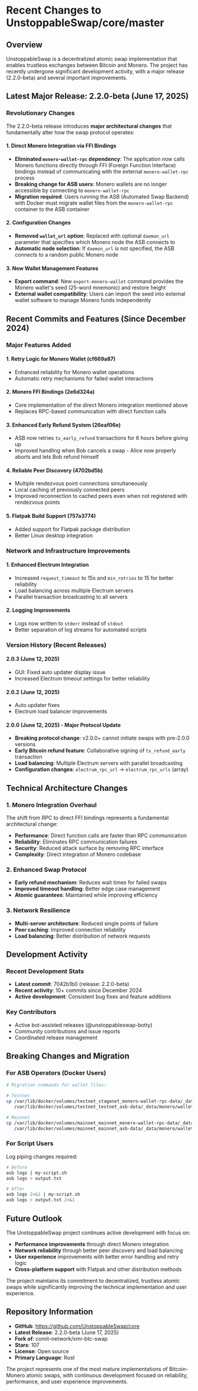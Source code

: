 # Recent Changes to UnstoppableSwap/core/master

## Overview

UnstoppableSwap is a decentralized atomic swap implementation that enables trustless exchanges between Bitcoin and Monero. The project has recently undergone significant development activity, with a major release (2.2.0-beta) and several important improvements.

## Latest Major Release: 2.2.0-beta (June 17, 2025)

### Revolutionary Changes
The 2.2.0-beta release introduces **major architectural changes** that fundamentally alter how the swap protocol operates:

#### 1. Direct Monero Integration via FFI Bindings
- **Eliminated `monero-wallet-rpc` dependency**: The application now calls Monero functions directly through FFI (Foreign Function Interface) bindings instead of communicating with the external `monero-wallet-rpc` process
- **Breaking change for ASB users**: Monero wallets are no longer accessible by connecting to `monero-wallet-rpc`
- **Migration required**: Users running the ASB (Automated Swap Backend) with Docker must migrate wallet files from the `monero-wallet-rpc` container to the ASB container

#### 2. Configuration Changes
- **Removed `wallet_url` option**: Replaced with optional `daemon_url` parameter that specifies which Monero node the ASB connects to
- **Automatic node selection**: If `daemon_url` is not specified, the ASB connects to a random public Monero node

#### 3. New Wallet Management Features
- **Export command**: New `export-monero-wallet` command provides the Monero wallet's seed (25-word mnemonic) and restore height
- **External wallet compatibility**: Users can import the seed into external wallet software to manage Monero funds independently

## Recent Commits and Features (Since December 2024)

### Major Features Added

#### 1. **Retry Logic for Monero Wallet** (cf669a87)
- Enhanced reliability for Monero wallet operations
- Automatic retry mechanisms for failed wallet interactions

#### 2. **Monero FFI Bindings** (2e6d324a) 
- Core implementation of the direct Monero integration mentioned above
- Replaces RPC-based communication with direct function calls

#### 3. **Enhanced Early Refund System** (26eaf06e)
- ASB now retries `tx_early_refund` transactions for 6 hours before giving up
- Improved handling when Bob cancels a swap - Alice now properly aborts and lets Bob refund himself

#### 4. **Reliable Peer Discovery** (4702bd5b)
- Multiple rendezvous point connections simultaneously
- Local caching of previously connected peers
- Improved reconnection to cached peers even when not registered with rendezvous points

#### 5. **Flatpak Build Support** (757a3774)
- Added support for Flatpak package distribution
- Better Linux desktop integration

### Network and Infrastructure Improvements

#### 1. **Enhanced Electrum Integration**
- Increased `request_timeout` to 15s and `min_retries` to 15 for better reliability
- Load balancing across multiple Electrum servers
- Parallel transaction broadcasting to all servers

#### 2. **Logging Improvements**
- Logs now written to `stderr` instead of `stdout`
- Better separation of log streams for automated scripts

### Version History (Recent Releases)

#### 2.0.3 (June 12, 2025)
- GUI: Fixed auto updater display issue  
- Increased Electrum timeout settings for better reliability

#### 2.0.2 (June 12, 2025)
- Auto updater fixes
- Electrum load balancer improvements

#### 2.0.0 (June 12, 2025) - Major Protocol Update
- **Breaking protocol change**: v2.0.0+ cannot initiate swaps with pre-2.0.0 versions
- **Early Bitcoin refund feature**: Collaborative signing of `tx_refund_early` transaction
- **Load balancing**: Multiple Electrum servers with parallel broadcasting
- **Configuration changes**: `electrum_rpc_url` → `electrum_rpc_urls` (array)

## Technical Architecture Changes

### 1. **Monero Integration Overhaul**
The shift from RPC to direct FFI bindings represents a fundamental architectural change:
- **Performance**: Direct function calls are faster than RPC communication
- **Reliability**: Eliminates RPC communication failures
- **Security**: Reduced attack surface by removing RPC interface
- **Complexity**: Direct integration of Monero codebase

### 2. **Enhanced Swap Protocol**
- **Early refund mechanism**: Reduces wait times for failed swaps
- **Improved timeout handling**: Better edge case management
- **Atomic guarantees**: Maintained while improving efficiency

### 3. **Network Resilience**
- **Multi-server architecture**: Reduced single points of failure
- **Peer caching**: Improved connection reliability
- **Load balancing**: Better distribution of network requests

## Development Activity

### Recent Development Stats
- **Latest commit**: 7042b1b0 (release: 2.2.0-beta)
- **Recent activity**: 10+ commits since December 2024
- **Active development**: Consistent bug fixes and feature additions

### Key Contributors
- Active bot-assisted releases (@unstoppableswap-botty)
- Community contributions and issue reports
- Coordinated release management

## Breaking Changes and Migration

### For ASB Operators (Docker Users)
```bash
# Migration commands for wallet files:

# Testnet
cp /var/lib/docker/volumes/testnet_stagenet_monero-wallet-rpc-data/_data/* \
   /var/lib/docker/volumes/testnet_testnet_asb-data/_data/monero/wallets

# Mainnet  
cp /var/lib/docker/volumes/mainnet_mainnet_monero-wallet-rpc-data/_data/* \
   /var/lib/docker/volumes/mainnet_mainnet_asb-data/_data/monero/wallets
```

### For Script Users
Log piping changes required:
```bash
# Before
asb logs | my-script.sh
asb logs > output.txt

# After  
asb logs 2>&1 | my-script.sh
asb logs > output.txt 2>&1
```

## Future Outlook

The UnstoppableSwap project continues active development with focus on:
- **Performance improvements** through direct Monero integration
- **Network reliability** through better peer discovery and load balancing  
- **User experience** improvements with better error handling and retry logic
- **Cross-platform support** with Flatpak and other distribution methods

The project maintains its commitment to decentralized, trustless atomic swaps while significantly improving the technical implementation and user experience.

## Repository Information

- **GitHub**: https://github.com/UnstoppableSwap/core
- **Latest Release**: 2.2.0-beta (June 17, 2025)
- **Fork of**: comit-network/xmr-btc-swap  
- **Stars**: 107
- **License**: Open source
- **Primary Language**: Rust

The project represents one of the most mature implementations of Bitcoin-Monero atomic swaps, with continuous development focused on reliability, performance, and user experience improvements.